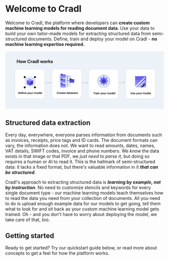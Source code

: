 # Welcome to Cradl

Welcome to Cradl, the platform where developers can **create custom machine learning models for reading document data**. Use your data to build your own tailor-made models for extracting structured data from semi-structured documents. Define, train and deploy your model on Cradl - **no machine learning expertise required.**

![](.gitbook/assets/image-2-.png)

## Structured data extraction

Every day, everywhere, everyone parses information from documents such as invoices, receipts, price tags and ID cards. The document formats can vary, the information does not. We want to read amounts, dates, names, VAT details, SWIFT codes, invoice and phone numbers. We _know_ the data exists in that image or that PDF, we _just need to parse it_, but doing so requires a human or AI to read it. This is the hallmark of semi-structured data: it lacks a fixed format, but there's valuable information in it _**that can be structured**_.

Cradl's approach to extracting structured data is _**learning by example, not by instruction**_. No need to customize stencils and keywords for every single document type - our machine learning models teach themselves how to read the data you need from your collection of documents. All you need to do is upload enough example data for our models to get going, tell them what to look for and sit back as your custom machine learning model gets trained. Oh - and you don't have to worry about deploying the model, we take care of that, too.

## Getting started

Ready to get started? Try our quickstart guide below, or read more about concepts to get a feel for how the platform works.

